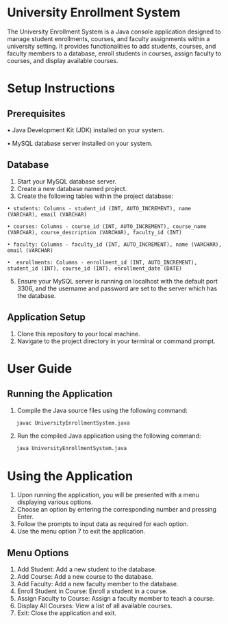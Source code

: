 
# University Enrollment System

The University Enrollment System is a Java console application designed to manage student enrollments, courses, and faculty assignments within a university setting. It provides functionalities to add students, courses, and faculty members to a database, enroll students in courses, assign faculty to courses, and display available courses.

# Setup Instructions

## Prerequisites
  • Java Development Kit (JDK) installed on your system.
  
  • MySQL database server installed on your system.

 ## Database 
  1. Start your MySQL database server.
  2. Create a new database named project.
  3. Create the following tables within the project database:
     
    • students: Columns - student_id (INT, AUTO_INCREMENT), name (VARCHAR), email (VARCHAR)
    
    • courses: Columns - course_id (INT, AUTO_INCREMENT), course_name (VARCHAR), course_description (VARCHAR), faculty_id (INT)
    
    • faculty: Columns - faculty_id (INT, AUTO_INCREMENT), name (VARCHAR), email (VARCHAR)
    
    •  enrollments: Columns - enrollment_id (INT, AUTO_INCREMENT), student_id (INT), course_id (INT), enrollment_date (DATE)
  5. Ensure your MySQL server is running on localhost with the default port 3306, and the username and password are set to the server which has the database.
     
## Application Setup
  1. Clone this repository to your local machine.
  2. Navigate to the project directory in your terminal or command prompt.
    
# User Guide

## Running the Application
  1. Compile the Java source files using the following command:
```bash
   javac UniversityEnrollmentSystem.java
   ```
  2. Run the compiled Java application using the following command:
```bash
   java UniversityEnrollmentSystem.java
   ```
    
# Using the Application
 1. Upon running the application, you will be presented with a menu displaying various options.
  2. Choose an option by entering the corresponding number and pressing Enter.
  3. Follow the prompts to input data as required for each option.
  4. Use the menu option 7 to exit the application.

## Menu Options
  1. Add Student: Add a new student to the database.
  2. Add Course: Add a new course to the database.
  3. Add Faculty: Add a new faculty member to the database.
  4. Enroll Student in Course: Enroll a student in a course.
  5. Assign Faculty to Course: Assign a faculty member to teach a course.
  6. Display All Courses: View a list of all available courses.
  7. Exit: Close the application and exit.
